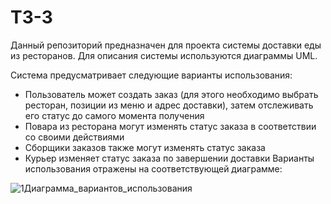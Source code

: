 # ТЗ-3
Данный репозиторий предназначен для проекта системы доставки еды из ресторанов. Для описания системы используются диаграммы UML.


Система предусматривает следующие варианты использования:
- Пользователь может создать заказ (для этого необходимо выбрать ресторан, позиции из меню и адрес доставки), затем отслеживать его статус до самого момента получения
- Повара из ресторана могут изменять статус заказа в соответствии со своими действиями
- Сборщики заказов также могут изменять статус заказа
- Курьер изменяет статус заказа по завершении доставки
Варианты использования отражены на соответствующей диаграмме:

![1Диаграмма_вариантов_использования](https://github.com/general-suluguni/TZ-3/assets/167622542/b23e0419-c30d-4660-b632-1c55fb1f619d)
